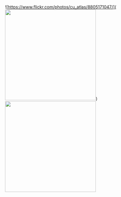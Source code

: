 ![https://www.flickr.com/photos/cu_atlas/8805171047/](<img src="https://live.staticflickr.com/5323/8805171047_8094ae622c_b.jpg" width="300" />)
<a href="https://www.flickr.com/photos/cu_atlas/8805171047"><img src="https://live.staticflickr.com/5323/8805171047_8094ae622c_b.jpg" width="300" /></a>